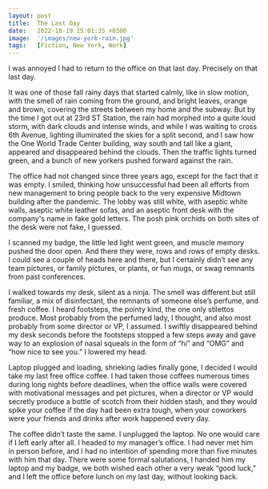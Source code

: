 ```yaml
---
layout: post
title:  The Last Day
date:   2022-10-19 15:01:35 +0300
image:  '/images/new-york-rain.jpg'
tags:   [Fiction, New York, Work]
---
```


I was annoyed I had to return to the office on that last day. Precisely on that last day. 

It was one of those fall rainy days that started calmly, like in slow motion, with the smell of rain coming from the ground, and bright leaves, orange and brown, covering the streets between my home and the subway. But by the time I got out at 23rd ST Station, the rain had morphed into a quite loud storm, with dark clouds and intense winds, and while I was waiting to cross 6th Avenue, lighting illuminated the skies for a split second, and I saw how the One World Trade Center building, way south and tall like a giant, appeared and disappeared behind the clouds. Then the traffic lights turned green, and a bunch of new yorkers pushed forward against the rain.

The office had not changed since three years ago, except for the fact that it was empty. I smiled, thinking how unsuccessful had been all efforts from new management to bring people back to the very expensive Midtown building after the pandemic. The lobby was still white, with aseptic white walls, aseptic white leather sofas, and an aseptic front desk with the company's name in fake gold letters. The posh pink orchids on both sites of the desk were not fake, I guessed. 

I scanned my badge, the little led light went green, and muscle memory pushed the door open. And there they were, rows and rows of empty desks. I could see a couple of heads here and there, but I certainly didn’t see any team pictures, or family pictures, or plants, or fun mugs, or swag remnants from past conferences. 

I walked towards my desk, silent as a ninja. The smell was different but still familiar, a mix of disinfectant, the remnants of someone else’s perfume, and fresh coffee. I heard footsteps, the pointy kind, the one only stilettos produce. Most probably from the perfumed lady, I thought, and also most probably from some director or VP, I assumed. I swiftly disappeared behind my desk seconds before the footsteps stopped a few steps away and gave way to an explosion of nasal squeals in the form of  “hi” and “OMG” and “how nice to see you.” I lowered my head.

Laptop plugged and loading, shrieking ladies finally gone, I decided I would take my last free office coffee. I had taken those coffees numerous times during long nights before deadlines, when the office walls were covered with motivational messages and pet pictures, when a director or VP would secretly produce a bottle of scotch from their hidden stash, and they would spike your coffee if the day had been extra tough, when your coworkers were your friends and drinks after work happened every day. 

The coffee didn’t taste the same. I unplugged the laptop. No one would care if I left early after all. I headed to my manager’s office. I had never met him in person before, and I had no intention of spending more than five minutes with him that day. There were some formal salutations, I handed him my laptop and my badge, we both wished each other a very weak “good luck,” and I left the office before lunch on my last day, without looking back.
